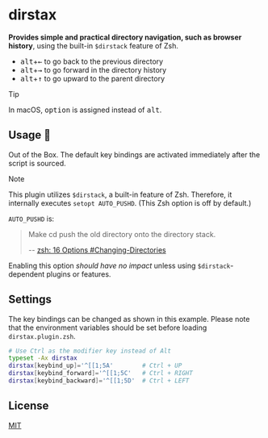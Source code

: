 # dirstax

**Provides simple and practical directory navigation, such as browser history**, using the built-in `$dirstack` feature of Zsh.

- <kbd>alt</kbd>+<kbd>←</kbd> to go back to the previous directory
- <kbd>alt</kbd>+<kbd>→</kbd> to go forward in the directory history
- <kbd>alt</kbd>+<kbd>↑</kbd> to go upward to the parent directory

> [!TIP]
> In macOS, <kbd>option</kbd> is assigned instead of <kbd>alt</kbd>.

## Usage 🚧

Out of the Box. The default key bindings are activated immediately after the script is sourced.

> [!NOTE]
>
> This plugin utilizes `$dirstack`, a built-in feature of Zsh.
> Therefore, it internally executes `setopt AUTO_PUSHD`. (This Zsh option is off by default.)
>
> `AUTO_PUSHD` is:
>
> > Make cd push the old directory onto the directory stack.
> >
> > -- [zsh: 16 Options #Changing-Directories](https://zsh.sourceforge.io/Doc/Release/Options.html#Changing-Directories)
>
> Enabling this option *should have no impact* unless using `$dirstack`-dependent plugins or features.

## Settings

The key bindings can be changed as shown in this example.
Please note that the environment variables should be set before loading `dirstax.plugin.zsh`.

```sh
# Use Ctrl as the modifier key instead of Alt
typeset -Ax dirstax
dirstax[keybind_up]='^[[1;5A'        # Ctrl + UP
dirstax[keybind_forward]='^[[1;5C'   # Ctrl + RIGHT
dirstax[keybind_backward]='^[[1;5D'  # Ctrl + LEFT
```

## License

[MIT](./LICENSE)
